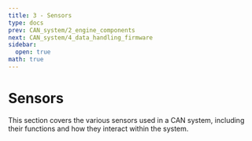 ```yaml
---
title: 3 - Sensors
type: docs
prev: CAN_system/2_engine_components
next: CAN_system/4_data_handling_firmware
sidebar:
  open: true
math: true
---
```


# Sensors

This section covers the various sensors used in a CAN system, including their functions and how they interact within the system.